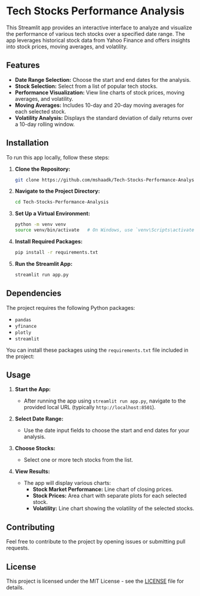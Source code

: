 # Tech Stocks Performance Analysis

This Streamlit app provides an interactive interface to analyze and visualize the performance of various tech stocks over a specified date range. The app leverages historical stock data from Yahoo Finance and offers insights into stock prices, moving averages, and volatility.

## Features

- **Date Range Selection:** Choose the start and end dates for the analysis.
- **Stock Selection:** Select from a list of popular tech stocks.
- **Performance Visualization:** View line charts of stock prices, moving averages, and volatility.
- **Moving Averages:** Includes 10-day and 20-day moving averages for each selected stock.
- **Volatility Analysis:** Displays the standard deviation of daily returns over a 10-day rolling window.

## Installation

To run this app locally, follow these steps:

1. **Clone the Repository:**

   ```bash
   git clone https://github.com/mshaadk/Tech-Stocks-Performance-Analysis.git
   ```

2. **Navigate to the Project Directory:**

   ```bash
   cd Tech-Stocks-Performance-Analysis
   ```

3. **Set Up a Virtual Environment:**

   ```bash
   python -m venv venv
   source venv/bin/activate   # On Windows, use `venv\Scripts\activate`
   ```

4. **Install Required Packages:**

   ```bash
   pip install -r requirements.txt
   ```

5. **Run the Streamlit App:**

   ```bash
   streamlit run app.py
   ```

## Dependencies
The project requires the following Python packages:

- `pandas`
- `yfinance`
- `plotly`
- `streamlit`
  
You can install these packages using the `requirements.txt` file included in the project:

## Usage
1. **Start the App:**

      - After running the app using `streamlit run app.py`, navigate to the provided local URL (typically `http://localhost:8501`).

2. **Select Date Range:**

     - Use the date input fields to choose the start and end dates for your analysis.
    
3. **Choose Stocks:**

     - Select one or more tech stocks from the list.

4. **View Results:**

   - The app will display various charts:
     - **Stock Market Performance:** Line chart of closing prices.
     - **Stock Prices:** Area chart with separate plots for each selected stock.
     - **Volatility:** Line chart showing the volatility of the selected stocks.
    
## Contributing
Feel free to contribute to the project by opening issues or submitting pull requests.

## License
This project is licensed under the MIT License - see the [LICENSE](LICENSE.txt) file for details.
